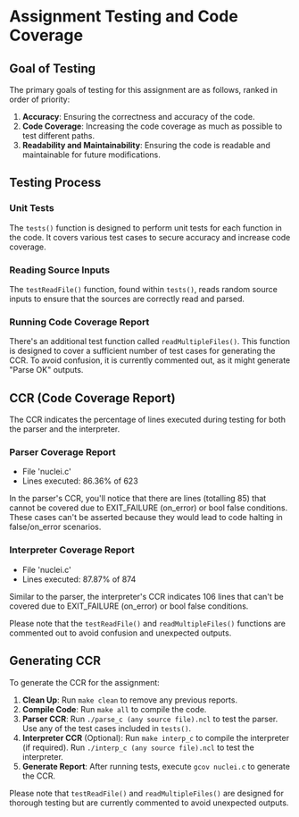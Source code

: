 # Assignment Testing and Code Coverage

## Goal of Testing

The primary goals of testing for this assignment are as follows, ranked in order of priority:

1. **Accuracy**: Ensuring the correctness and accuracy of the code.
2. **Code Coverage**: Increasing the code coverage as much as possible to test different paths.
3. **Readability and Maintainability**: Ensuring the code is readable and maintainable for future modifications.

## Testing Process

### Unit Tests

The `tests()` function is designed to perform unit tests for each function in the code. It covers various test cases to secure accuracy and increase code coverage.

### Reading Source Inputs

The `testReadFile()` function, found within `tests()`, reads random source inputs to ensure that the sources are correctly read and parsed.

### Running Code Coverage Report

There's an additional test function called `readMultipleFiles()`. This function is designed to cover a sufficient number of test cases for generating the CCR. To avoid confusion, it is currently commented out, as it might generate "Parse OK" outputs.

## CCR (Code Coverage Report)

The CCR indicates the percentage of lines executed during testing for both the parser and the interpreter.

### Parser Coverage Report

- File 'nuclei.c'
- Lines executed: 86.36% of 623

In the parser's CCR, you'll notice that there are lines (totalling 85) that cannot be covered due to EXIT_FAILURE (on_error) or bool false conditions. These cases can't be asserted because they would lead to code halting in false/on_error scenarios.

### Interpreter Coverage Report

- File 'nuclei.c'
- Lines executed: 87.87% of 874

Similar to the parser, the interpreter's CCR indicates 106 lines that can't be covered due to EXIT_FAILURE (on_error) or bool false conditions.

Please note that the `testReadFile()` and `readMultipleFiles()` functions are commented out to avoid confusion and unexpected outputs.

## Generating CCR

To generate the CCR for the assignment:

1. **Clean Up**: Run `make clean` to remove any previous reports.
2. **Compile Code**: Run `make all` to compile the code.
3. **Parser CCR**: Run `./parse_c (any source file).ncl` to test the parser. Use any of the test cases included in `tests()`.
4. **Interpreter CCR** (Optional): Run `make interp_c` to compile the interpreter (if required). Run `./interp_c (any source file).ncl` to test the interpreter.
5. **Generate Report**: After running tests, execute `gcov nuclei.c` to generate the CCR.

Please note that `testReadFile()` and `readMultipleFiles()` are designed for thorough testing but are currently commented to avoid unexpected outputs.
